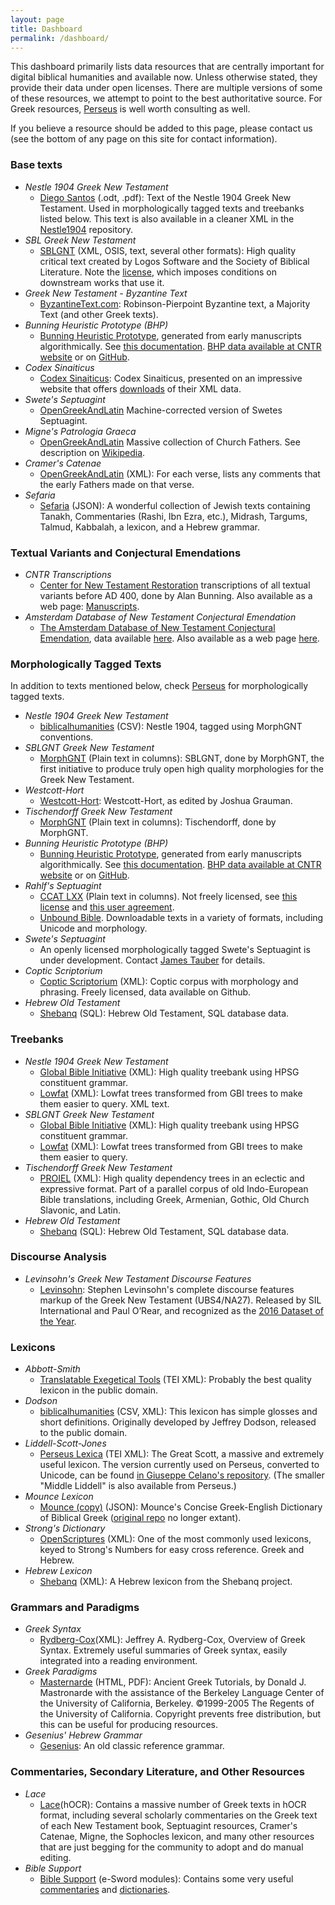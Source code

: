 ```yaml
---
layout: page
title: Dashboard
permalink: /dashboard/
---
```

This dashboard primarily lists data resources that are centrally important for digital biblical humanities and available now. Unless otherwise stated, they provide their data under open licenses. There are multiple versions of some of these resources, we attempt to point to the best authoritative source.  For Greek resources, [Perseus](https://opengreekandlatin.github.io/First1KGreek/) is well worth consulting as well.

If you believe a resource should be added to this page, please contact us (see the bottom of any page on this site for contact information).


### Base texts

- *Nestle 1904 Greek New Testament*
  - [Diego Santos](https://sites.google.com/site/nestle1904/faq) (.odt, .pdf): Text of the Nestle 1904 Greek New Testament. Used in morphologically tagged texts and treebanks listed below. This text is also available in a cleaner XML in the [Nestle1904](https://github.com/biblicalhumanities/Nestle1904) repository.
- *SBL Greek New Testament*
  - [SBLGNT](http://sblgnt.com/) (XML, OSIS, text, several other formats): High quality critical text created by Logos Software and the Society of Biblical Literature. Note the [license](http://sblgnt.com/license/), which imposes conditions on downstream works that use it.
- *Greek New Testament - Byzantine Text*
  - [ByzantineText.com](https://byzantinetext.com/study/editions/): Robinson-Pierpoint Byzantine text, a Majority Text (and other Greek texts).
- *Bunning Heuristic Prototype (BHP)*
  - [Bunning Heuristic Prototype](https://greekcntr.org/resources/), generated from early manuscripts algorithmically.  See [this documentation](https://greekcntr.org/resources/BHP_Introduction.pdf). [BHP data available at CNTR website](https://greekcntr.org/resources/BHP_Data.txt) or on [GitHub](https://github.com/greekcntr/BHP).
- *Codex Sinaiticus*
  - [Codex Sinaiticus](https://www.codexsinaiticus.org/en/): Codex Sinaiticus, presented on an impressive website that offers [downloads](https://codexsinaiticus.org/en/project/transcription_download.aspx) of their XML data.
- *Swete's Septuagint*
  - [OpenGreekAndLatin](https://github.com/OpenGreekAndLatin/septuagint-dev) Machine-corrected version of Swetes Septuagint.
- *Migne's Patrologia Graeca*
  - [OpenGreekAndLatin](https://github.com/OGL-PatrologiaGraecaDev)  Massive collection of Church Fathers. See description on [Wikipedia](https://en.wikipedia.org/wiki/Patrologia_Graeca).
- *Cramer's Catenae*
  - [OpenGreekAndLatin](https://github.com/OpenGreekAndLatin/catenae-dev) (XML): For each verse, lists any comments that the early Fathers made on that verse.
- *Sefaria*
  - [Sefaria](https://github.com/Sefaria/Sefaria-Export) (JSON): A wonderful collection of Jewish texts containing Tanakh, Commentaries (Rashi, Ibn Ezra, etc.), Midrash, Targums, Talmud, Kabbalah, a lexicon, and a Hebrew grammar.

### Textual Variants and Conjectural Emendations

- *CNTR Transcriptions*
  - [Center for New Testament Restoration](https://greekcntr.org/resources/) transcriptions of all textual variants before AD 400, done by Alan Bunning.  Also available as a web page: [Manuscripts](https://greekcntr.org/manuscripts/).
- *Amsterdam Database of New Testament Conjectural Emendation* 
  - [The Amsterdam Database of New Testament Conjectural Emendation](http://ntvmr.uni-muenster.de/nt-conjectures-attribution), data available [here](http://ntvmr.uni-muenster.de/community/vmr/api/projects/ntconjectures/admin/sql/scripts/).  Also available as a web page [here](http://ntvmr.uni-muenster.de/nt-conjectures).


### Morphologically Tagged Texts

In addition to texts mentioned below, check [Perseus](https://opengreekandlatin.github.io/First1KGreek/) for morphologically tagged texts.

- *Nestle 1904 Greek New Testament*
  - [biblicalhumanities](https://github.com/biblicalhumanities/Nestle1904) (CSV):  Nestle 1904, tagged using MorphGNT conventions.
- *SBLGNT Greek New Testament*
  - [MorphGNT](https://github.com/morphgnt/sblgnt) (Plain text in columns):  SBLGNT, done by MorphGNT, the first initiative to produce truly open high quality morphologies for the Greek New Testament.
- *Westcott-Hort*
  - [Westcott-Hort](http://scrolltag.com/westcott_and_hort.html): Westcott-Hort, as edited by Joshua Grauman.
- *Tischendorff Greek New Testament*
  - [MorphGNT](https://github.com/morphgnt/tischendorf) (Plain text in columns): Tischendorff, done by MorphGNT.
- *Bunning Heuristic Prototype (BHP)*
  - [Bunning Heuristic Prototype](https://greekcntr.org/resources/), generated from early manuscripts algorithmically.  See [this documentation](https://greekcntr.org/resources/BHP_Introduction.pdf). [BHP data available at CNTR website](https://greekcntr.org/resources/BHP_Data.txt) or on [GitHub](https://github.com/greekcntr/BHP).
- *Rahlf's Septuagint*
  - [CCAT LXX](http://ccat.sas.upenn.edu/gopher/text/religion/biblical/lxxmorph/) (Plain text in columns). Not freely licensed, see [this license](http://ccat.sas.upenn.edu/gopher/text/religion/biblical/lxxmorph/0-readme.txt) and [this user agreement](http://ccat.sas.upenn.edu/gopher/text/religion/biblical/lxxmorph/0-user-declaration.txt).
  - [Unbound Bible](http://unbound.biola.edu/).  Downloadable texts in a variety of formats, including Unicode and morphology.
- *Swete's Septuagint*
  - An openly licensed morphologically tagged Swete's Septuagint is under development.  Contact [James Tauber](mailto:jtauber@jtauber.com) for details.
- *Coptic Scriptorium*
  - [Coptic Scriptorium](http://data.copticscriptorium.org/) (XML): Coptic corpus with morphology and phrasing. Freely licensed, data available on Github.
- *Hebrew Old Testament*
  - [Shebanq](https://shebanq.ancient-data.org) (SQL): Hebrew Old Testament, SQL database data.


### Treebanks

- *Nestle 1904 Greek New Testament*
   - [Global Bible Initiative](https://github.com/biblicalhumanities/greek-new-testament/tree/master/syntax-trees/nestle1904) (XML): High quality treebank using HPSG constituent grammar.
   - [Lowfat](https://github.com/biblicalhumanities/greek-new-testament/tree/master/syntax-trees/nestle1904-lowfat) (XML): Lowfat trees transformed from GBI trees to make them easier to query. XML text.
- *SBLGNT Greek New Testament*
   - [Global Bible Initiative](https://github.com/biblicalhumanities/greek-new-testament/tree/master/syntax-trees/sblgnt) (XML): High quality treebank using HPSG constituent grammar.
   - [Lowfat](https://github.com/biblicalhumanities/greek-new-testament/tree/master/syntax-trees/sblgnt-lowfat) (XML): Lowfat trees transformed from GBI trees to make them easier to query.
- *Tischendorff Greek New Testament*
   - [PROIEL](https://github.com/proiel/proiel-treebank) (XML): High quality dependency trees in an eclectic and expressive format. Part of a parallel corpus of old Indo-European Bible translations, including Greek, Armenian, Gothic, Old Church Slavonic, and Latin.
- *Hebrew Old Testament*
  - [Shebanq](https://shebanq.ancient-data.org) (SQL): Hebrew Old Testament, SQL database data.

### Discourse Analysis

- *Levinsohn's Greek New Testament Discourse Features*
  - [Levinsohn](https://github.com/biblicalhumanities/levinsohn): Stephen Levinsohn's complete discourse features markup of the Greek New Testament (UBS4/NA27). Released by SIL International and Paul O’Rear, and recognized as the [2016 Dataset of the Year](http://biblicalhumanities.org/2017/01/27/BH2016-award.html).

### Lexicons

- *Abbott-Smith*
  - [Translatable Exegetical Tools](https://github.com/translatable-exegetical-tools/Abbott-Smith) (TEI XML): Probably the best quality lexicon in the public domain.
- *Dodson*
  - [biblicalhumanities](https://github.com/biblicalhumanities/Dodson-Greek-Lexicon) (CSV, XML): This lexicon has simple glosses and short definitions. Originally developed by Jeffrey Dodson, released to the public domain.
- *Liddell-Scott-Jones*
  - [Perseus Lexica](https://github.com/PerseusDL/lexica) (TEI XML): The Great Scott, a massive and extremely useful lexicon. The version currently used on Perseus, converted to Unicode, can be found [in Giuseppe Celano's repository](https://github.com/gcelano/LSJ_GreekUnicode). (The smaller "Middle Liddell" is also available from Perseus.)
- *Mounce Lexicon*
  - [Mounce (copy)](https://github.com/jcuenod/dictionary) (JSON): Mounce's Concise Greek-English Dictionary of Biblical Greek ([original repo](https://github.com/billmounce/dictionary) no longer extant).
- *Strong's Dictionary*
  - [OpenScriptures](https://github.com/openscriptures/strongs) (XML): One of the most commonly used lexicons, keyed to Strong's Numbers for easy cross reference. Greek and Hebrew.
- *Hebrew Lexicon*
  - [Shebanq](https://shebanq.ancient-data.org) (XML): A Hebrew lexicon from the Shebanq project.

### Grammars and Paradigms
- *Greek Syntax*
  - [Rydberg-Cox](http://www.perseus.tufts.edu/hopper/dltext?doc=Perseus%3Atext%3A1999.04.0052)(XML): Jeffrey A. Rydberg-Cox, Overview of Greek Syntax. Extremely useful summaries of Greek syntax, easily integrated into a reading environment.
- *Greek Paradigms*
  - [Masternarde](http://ucbclassics.dreamhosters.com/ancgreek/AGTdownload.zip) (HTML, PDF): Ancient Greek Tutorials, by Donald J. Mastronarde with the assistance of the Berkeley Language Center of the University of California, Berkeley. ©1999-2005 The Regents of the University of California. Copyright prevents free distribution, but this can be useful for producing resources.
- *Gesenius' Hebrew Grammar*
  - [Gesenius](https://en.wikisource.org/wiki/Gesenius'_Hebrew_Grammar): An old classic reference grammar.

### Commentaries, Secondary Literature, and Other Resources

- *Lace*
  - [Lace](http://heml.mta.ca/lace/index.html)(hOCR): Contains a massive number of Greek texts in hOCR format, including several scholarly commentaries on the Greek text of each New Testament book, Septuagint resources, Cramer's Catenae, Migne, the Sophocles lexicon, and many other resources that are just begging for the community to adopt and do manual editing.
- *Bible Support*
  - [Bible Support](http://www.biblesupport.com/e-sword-downloads/) (e-Sword modules): Contains some very useful [commentaries](http://www.biblesupport.com/e-sword-downloads/category/3-commentaries/)
  and [dictionaries](http://www.biblesupport.com/e-sword-downloads/category/7-dictionaries/).
